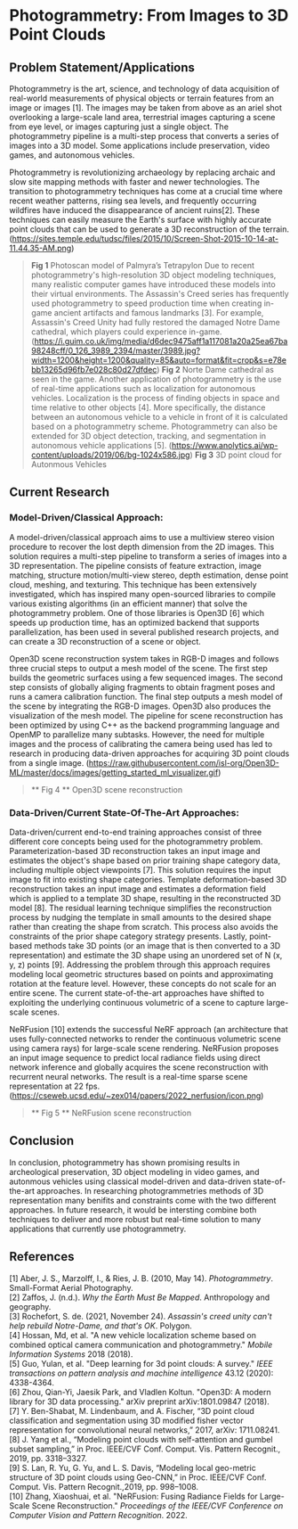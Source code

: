 ﻿# Photogrammetry: From Images to 3D Point Clouds

## Problem Statement/Applications
Photogrammetry is the art, science, and technology of data acquisition of real-world measurements of physical objects or terrain features from an image or images [1]. The images may be taken from above as an ariel shot overlooking a large-scale land area, terrestrial images capturing a scene from eye level, or images capturing just a single object. The photogrammetry pipeline is a multi-step process that converts a series of images into a 3D model. Some applications include preservation, video games, and autonomous vehicles.

Photogrammetry is revolutionizing archaeology by replacing archaic and slow site mapping methods with faster and newer technologies. The transition to photogrammetry techniques has come at a crucial time where recent weather patterns, rising sea levels, and frequently occurring wildfires have induced the disappearance of ancient ruins[2]. These techniques can easily measure the Earth's surface with highly accurate point clouds that can be used to generate a 3D reconstruction of the terrain.
(https://sites.temple.edu/tudsc/files/2015/10/Screen-Shot-2015-10-14-at-11.44.35-AM.png)
> **Fig 1** Photoscan model of Palmyra’s Tetrapylon 
Due to recent photogrammetry's high-resolution 3D object modeling techniques, many realistic computer games have introduced these models into their virtual environments. The Assassin's Creed series has frequently used photogrammetry to speed production time when creating in-game ancient artifacts and famous landmarks [3]. For example, Assassin's Creed Unity had fully restored the damaged Notre Dame cathedral, which players could experience in-game.
(https://i.guim.co.uk/img/media/d6dec9475aff1a117081a20a25ea67ba98248cff/0_126_3989_2394/master/3989.jpg?width=1200&height=1200&quality=85&auto=format&fit=crop&s=e78ebb13265d96fb7e028c80d27dfdec)
> **Fig 2** Norte Dame cathedral as seen in the game.
Another application of photogrammetry is the use of real-time applications such as localization for autonomous vehicles. Localization is the process of finding objects in space and time relative to other objects [4]. More specifically, the distance between an autonomous vehicle to a vehicle in front of it is calculated based on a photogrammetry scheme. Photogrammetry can also be extended for 3D object detection, tracking, and segmentation in autonomous vehicle applications [5]. 
(https://www.anolytics.ai/wp-content/uploads/2019/06/bg-1024x586.jpg)
> **Fig 3** 3D point cloud for Autonmous Vehicles
## Current Research
### Model-Driven/Classical Approach:
A model-driven/classical approach aims to use a multiview stereo vision procedure to recover the lost depth dimension from the 2D images. This solution requires a multi-step pipeline to transform a series of images into a 3D representation. The pipeline consists of feature extraction, image matching, structure motion/multi-view stereo, depth estimation, dense point cloud, meshing, and texturing. This technique has been extensively investigated, which has inspired many open-sourced libraries to compile various existing algorithms (in an efficient manner) that solve the photogrammetry problem. One of those libraries is Open3D [6] which speeds up production time, has an optimized backend that supports parallelization, has been used in several published research projects, and can create a 3D reconstruction of a scene or object.

Open3D scene reconstruction system takes in RGB-D images and follows three crucial steps to output a mesh model of the scene. The first step builds the geometric surfaces using a few sequenced images. The second step consists of globally aliging fragments to obtain fragment poses and runs a camera calibration function. The final step outputs a mesh model of the scene by integrating the RGB-D images. Open3D also produces the visualization of the mesh model. The pipeline for scene reconstruction has been optimized by using C++ as the backend programming language and OpenMP to parallelize many subtasks. However, the need for multiple images and the process of calibrating the camera being used has led to research in producing data-driven approaches for acquiring 3D point clouds from a single image.
(https://raw.githubusercontent.com/isl-org/Open3D-ML/master/docs/images/getting_started_ml_visualizer.gif)
> ** Fig 4 ** Open3D scene reconstruction

  ### Data-Driven/Current State-Of-The-Art Approaches:
  
Data-driven/current end-to-end training approaches consist of three different core concepts being used for the photogrammetry problem. Parameterization-based 3D reconstruction takes an input image and estimates the object's shape based on prior training shape category data, including multiple object viewpoints [7]. This solution requires the input image to fit into existing shape categories. Template deformation-based 3D reconstruction takes an input image and estimates a deformation field which is applied to a template 3D shape, resulting in the reconstructed 3D model [8]. The residual learning technique simplifies the reconstruction process by nudging the template in small amounts to the desired shape rather than creating the shape from scratch. This process also avoids the constraints of the prior shape category strategy presents. Lastly, point-based methods take 3D points (or an image that is then converted to a 3D representation) and estimate the 3D shape using an unordered set of N (x, y, z) points [9]. Addressing the problem through this approach requires modeling local geometric structures based on points and approximating rotation at the feature level. However, these concepts do not scale for an entire scene. The current state-of-the-art approaches have shifted to exploiting the underlying continuous volumetric of a scene to capture large-scale scenes.

NeRFusion [10] extends the successful NeRF approach (an architecture that uses fully-connected networks to render the continuous volumetric scene using camera rays) for large-scale scene rendering. NeRFusion proposes an input image sequence to predict local radiance fields using direct network inference and globally acquires the scene reconstruction with recurrent neural networks. The result is a real-time sparse scene representation at 22 fps.
(https://cseweb.ucsd.edu/~zex014/papers/2022_nerfusion/icon.png)
> ** Fig 5 ** NeRFusion scene reconstruction
## Conclusion
In conclusion, photogrammetry has shown promising results in archeological preservation, 3D object modeling in video games, and autonmous vehicles using classical model-driven and data-driven state-of-the-art approaches. In researching photogrammetries methods of 3D representation many benifits and constraints come with the two different approaches. In future research, it would be intersting combine both techniques to deliver and more robust but real-time solution to many applications that currently use photogrammetry.

## References
[1] Aber, J. S., Marzolff, I., & Ries, J. B. (2010, May 14). _Photogrammetry_. Small-Format Aerial Photography.<br />
[2] Zaffos, J. (n.d.). _Why the Earth Must Be Mapped_. Anthropology and geography.<br />
[3] Rochefort, S. de. (2021, November 24). _Assassin's creed unity can't help rebuild Notre-Dame, and that's OK_. Polygon.<br />
[4] Hossan, Md, et al. "A new vehicle localization scheme based on combined optical camera communication and photogrammetry." _Mobile Information Systems_ 2018 (2018).<br />
[5] Guo, Yulan, et al. "Deep learning for 3d point clouds: A survey." _IEEE transactions on pattern analysis and machine intelligence_ 43.12 (2020): 4338-4364.<br />
[6] Zhou, Qian-Yi, Jaesik Park, and Vladlen Koltun. "Open3D: A modern library for 3D data processing." arXiv preprint arXiv:1801.09847 (2018).<br />
[7] Y. Ben-Shabat, M. Lindenbaum, and A. Fischer, “3D point cloud classification and segmentation using 3D modified fisher vector representation for convolutional neural networks,” 2017, arXiv: 1711.08241.<br />
[8] J. Yang et al., “Modeling point clouds with self-attention and gumbel subset sampling,” in Proc. IEEE/CVF Conf. Comput. Vis. Pattern Recognit., 2019, pp. 3318–3327.<br />
[9] S. Lan, R. Yu, G. Yu, and L. S. Davis, “Modeling local geo-metric structure of 3D point clouds using Geo-CNN,” in Proc. IEEE/CVF Conf. Comput. Vis. Pattern Recognit.,2019, pp. 998–1008.<br />
[10] Zhang, Xiaoshuai, et al. "NeRFusion: Fusing Radiance Fields for Large-Scale Scene Reconstruction." _Proceedings of the IEEE/CVF Conference on Computer Vision and Pattern Recognition_. 2022.<br />

